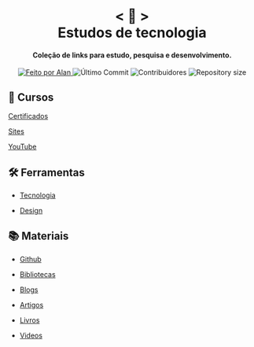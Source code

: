 <!-- Titulo -->

<h1 align="center">
    < 📜 > <br>
    Estudos de tecnologia
</h1>

<!-- Subtitulo -->

<h4 align="center">
  Coleção de links para estudo, pesquisa e desenvolvimento.
</h4>

<!-- Github badges -->

<p align="center">
  <a href="https://github.com/nerd0000">
    <img alt="Feito por Alan" src="https://img.shields.io/badge/made%20by-Alan-8743CC">
  </a>
  <img alt="Último Commit" src="https://img.shields.io/github/last-commit/Nerd0000/Links-de-Estudo">
  <img alt="Contribuidores" src="https://img.shields.io/github/contributors/Nerd0000/Links-de-Estudo">
  <img alt="Repository size" src="https://img.shields.io/github/repo-size/Nerd0000/Links-de-Estudo.svg">
</p>

<!-- Categorias -->

## 🏫 Cursos

[Certificados](./src/Cursos/Certificado.md)

[Sites](./src/Cursos/Sites.md)

[YouTube](./src/Cursos/Youtube.md)

## 🛠 Ferramentas

- [Tecnologia](./src/Ferramentas/Tecnologia.md)

- [Design](./src/Ferramentas/Design.md)

## 📚 Materiais

- [Github](./src/Materiais/markdowns/Github.md)

- [Bibliotecas](./src/Materiais/markdowns/Bibliotecas.md)

- [Blogs](./src/Materiais/markdowns/Blogs.md)

- [Artigos](./src/Materiais/markdowns/Artigos.md)

- [Livros](./src/Materiais/markdowns/Livros.md)

- [Videos](./src/Materiais/markdowns/Videos.md)  
